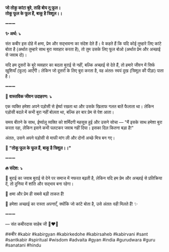 **जो तोकु कांटा बुवे, ताहि बोय तू फूल।**\
**तोकू फूल के फूल हैं, बाकू है त्रिशूल।।**

➖➖➖

**✨ अर्थ: ⤵**

संत कबीर इस दोहे में क्षमा, प्रेम और सद्भावना का संदेश देते हैं। वे कहते हैं कि यदि कोई तुम्हारे लिए कांटे बोता है (अर्थात तुम्हारे साथ बुरा व्यवहार करता है), तो तुम उसके लिए फूल बोओ (अर्थात प्रेम और अच्छाई से जवाब दो)।

यदि हम दूसरों के बुरे व्यवहार का बदला बुराई से नहीं, बल्कि अच्छाई से देते हैं, तो हमारे जीवन में सिर्फ खुशियाँ (फूल) आएँगी। लेकिन जो दूसरों के लिए बुरा करता है, वह अंततः स्वयं दुख (त्रिशूल की पीड़ा) पाता है।

➖➖➖

**🌾 वास्तविक जीवन उदाहरण: ⤵**

एक व्यक्ति हमेशा अपने पड़ोसी से ईर्ष्या रखता था और उसके खिलाफ गलत बातें फैलाता था। लेकिन पड़ोसी बदले में कभी बुरा नहीं बोलता था, बल्कि हर बार प्रेम से पेश आता।

समय बीतने के साथ, ईर्ष्यालु व्यक्ति को शर्मिंदगी महसूस हुई और उसने सोचा — "मैं इसके साथ हमेशा बुरा करता रहा, लेकिन इसने कभी पलटकर जवाब नहीं दिया। इसका दिल कितना बड़ा है!"

अंततः, उसने अपने पड़ोसी से माफी मांग ली और दोनों अच्छे मित्र बन गए।

**📜 "तोकू फूल के फूल हैं, बाकू है त्रिशूल।।"**

➖➖➖

**🔥 संदेश: ⤵**

💖 बुराई का जवाब बुराई से देने पर समाज में नफरत बढ़ती है, लेकिन यदि हम प्रेम और अच्छाई से प्रतिक्रिया दें, तो दुनिया में शांति और सद्भाव बना रहेगा।

🙏 क्षमा और प्रेम ही सबसे बड़ी ताकत हैं!

🌿 हमेशा अच्छाई का रास्ता अपनाएँ, क्योंकि जो कांटे बोता है, उसे अंततः वही मिलते हैं! ✨

➖➖➖

— संत कबीरदास साहेब जी 🙏❤️💯

#कबीर #kabir #kabirgyan #kabirkedohe #kabirsaheb #kabirvani #sant #santkabir #spiritual #wisdom #advaita #gyan #india #gurudwara #guru #sanatani #hindu
